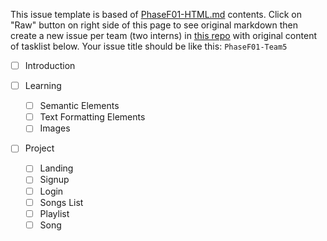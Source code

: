 This issue template is based of [PhaseF01-HTML.md](./PhaseF01-HTML.md) contents.
Click on "Raw" button on right side of this page to see original markdown then create a new issue per team (two interns) in [this repo](https://github.com/Star-Academy/codestar-intern-issues/issues) with original content of tasklist below. Your issue title should be like this: `PhaseF01-Team5`

- [ ] Introduction
- [ ] Learning

  - [ ] Semantic Elements
  - [ ] Text Formatting Elements
  - [ ] Images

- [ ] Project
  - [ ] Landing
  - [ ] Signup
  - [ ] Login
  - [ ] Songs List
  - [ ] Playlist
  - [ ] Song
